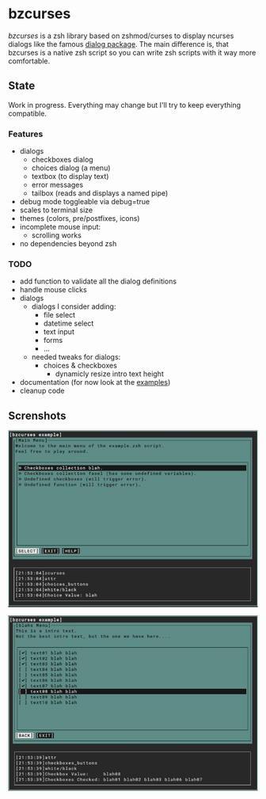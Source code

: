 # bzcurses

*bzcurses* is a zsh library based on zshmod/curses to display ncurses dialogs like the famous [dialog package](https://invisible-island.net/dialog/).
The main difference is, that bzcurses is a native zsh script so you can write zsh scripts with it way more comfortable.

## State

Work in progress. Everything may change but I'll try to keep everything compatible.

### Features

* dialogs
	* checkboxes dialog
	* choices dialog (a menu)
	* textbox (to display text)
	* error messages
	* tailbox (reads and displays a named pipe)
* debug mode toggleable via debug=true
* scales to terminal size
* themes (colors, pre/postfixes, icons)
* incomplete mouse input:
	* scrolling works
* no dependencies beyond zsh

### TODO

* add function to validate all the dialog definitions
* handle mouse clicks
* dialogs
	* dialogs I consider adding:
		* file select
		* datetime select
		* text input
		* forms
		* ...
	* needed tweaks for dialogs:
		* choices & checkboxes
			* dynamicly resize intro text height
* documentation (for now look at the [examples](examples/))
* cleanup code

## Screnshots
![screenshot1](screenshots/screenshot.example.zsh.main.choices.with.debugmode.jpg)

![screenshot2](screenshots/screenshot.example.zsh.checkboxes.with.debugmode.jpg)

